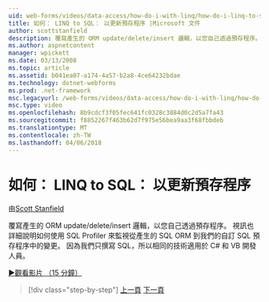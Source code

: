 ```yaml
---
uid: web-forms/videos/data-access/how-do-i-with-linq/how-do-i-linq-to-sql-updating-with-stored-procedures
title: 如何： LINQ to SQL： 以更新預存程序 |Microsoft 文件
author: scottstanfield
description: 覆寫產生的 ORM update/delete/insert 邏輯，以您自己透過預存程序。 視訊也顯示詳細資料中如何使用 SQL Profiler...
ms.author: aspnetcontent
manager: wpickett
ms.date: 03/13/2008
ms.topic: article
ms.assetid: b041ea07-a174-4a57-b2a8-4ce64232bdae
ms.technology: dotnet-webforms
ms.prod: .net-framework
msc.legacyurl: /web-forms/videos/data-access/how-do-i-with-linq/how-do-i-linq-to-sql-updating-with-stored-procedures
msc.type: video
ms.openlocfilehash: 8b9cdcf3f05fec641fc0328c3884d0c2d5a7fa43
ms.sourcegitcommit: f8852267f463b62d7f975e56bea9aa3f68fbbdeb
ms.translationtype: MT
ms.contentlocale: zh-TW
ms.lasthandoff: 04/06/2018
---
```

<a name="how-do-i-linq-to-sql-updating-with-stored-procedures"></a>如何： LINQ to SQL： 以更新預存程序
====================
由[Scott Stanfield](https://github.com/scottstanfield)

覆寫產生的 ORM update/delete/insert 邏輯，以您自己透過預存程序。 視訊也詳細說明如何使用 SQL Profiler 來監視從產生的 SQL ORM 到我們的自訂 SQL 預存程序中的變更。 因為我們只撰寫 SQL，所以相同的技術適用於 C# 和 VB 開發人員。

[&#9654;觀看影片 （15 分鐘）](https://channel9.msdn.com/Blogs/ASP-NET-Site-Videos/how-do-i-linq-to-sql-updating-with-stored-procedures)

> [!div class="step-by-step"]
> [上一頁](how-do-i-linq-to-sql-using-stored-procedures.md)
> [下一頁](how-do-i-linq-to-sql-executing-arbitrary-sql.md)
